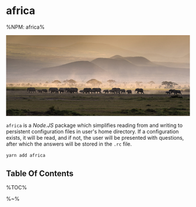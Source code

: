 # africa

%NPM: africa%

<a href="https://npmjs.org/packages/africa">
    <img src="./africa.jpg" alt="Africa" />
</a>

`africa` is a _Node.JS_ package which simplifies reading from and writing to persistent configuration files in user's home directory. If a configuration exists, it will be read, and if not, the user will be presented with questions, after which the answers will be stored in the `.rc` file.

```sh
yarn add africa
```

## Table Of Contents

%TOC%

%~%
